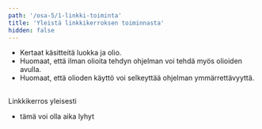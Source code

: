 ```yaml
---
path: '/osa-5/1-linkki-toiminta'
title: 'Yleistä linkkikerroksen toiminnasta'
hidden: false
---
```



<text-box variant='learningObjectives' name='Oppimistavoitteet'>

- Kertaat käsitteitä luokka ja olio.
- Huomaat, että ilman olioita tehdyn ohjelman voi tehdä myös olioiden avulla.
- Huomaat, että olioden käyttö voi selkeyttää ohjelman ymmärrettävyyttä.

</text-box>


##

Linkkikerros yleisesti

- tämä voi olla aika lyhyt 
